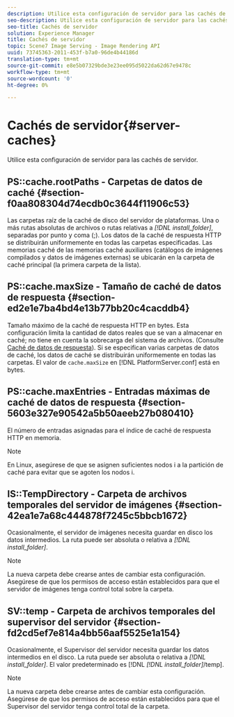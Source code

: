 ```yaml
---
description: Utilice esta configuración de servidor para las cachés de servidor.
seo-description: Utilice esta configuración de servidor para las cachés de servidor.
seo-title: Cachés de servidor
solution: Experience Manager
title: Cachés de servidor
topic: Scene7 Image Serving - Image Rendering API
uuid: 73745363-2011-453f-b7a0-96de4b44186d
translation-type: tm+mt
source-git-commit: e8e5b07329bde3e23ee095d5022da62d67e9478c
workflow-type: tm+mt
source-wordcount: '0'
ht-degree: 0%

---
```



# Cachés de servidor{#server-caches}

Utilice esta configuración de servidor para las cachés de servidor.

## PS::cache.rootPaths - Carpetas de datos de caché {#section-f0aa808304d74ecdb0c3644f11906c53}

Las carpetas raíz de la caché de disco del servidor de plataformas. Una o más rutas absolutas de archivos o rutas relativas a *[!DNL install_folder]*, separadas por punto y coma (;). Los datos de la caché de respuesta HTTP se distribuirán uniformemente en todas las carpetas especificadas. Las memorias caché de las memorias caché auxiliares (catálogos de imágenes compilados y datos de imágenes externas) se ubicarán en la carpeta de caché principal (la primera carpeta de la lista).

## PS::cache.maxSize - Tamaño de caché de datos de respuesta {#section-ed2e1e7ba4bd4e13b77bb20c4cacddb4}

Tamaño máximo de la caché de respuesta HTTP en bytes. Esta configuración limita la cantidad de datos reales que se van a almacenar en caché; no tiene en cuenta la sobrecarga del sistema de archivos. (Consulte [Caché de datos de respuesta](../../../../is-api/image-serving-api-ref/c-configuration-and-administration/c-data-caches/c-response-data-cache.md#concept-81ea996c242441f2a69f7e9d9b3a29ca)). Si se especifican varias carpetas de datos de caché, los datos de caché se distribuirán uniformemente en todas las carpetas. El valor de `cache.maxSize` en [!DNL PlatformServer.conf] está en bytes.

## PS::cache.maxEntries - Entradas máximas de caché de datos de respuesta {#section-5603e327e90542a5b50aeeb27b080410}

El número de entradas asignadas para el índice de caché de respuesta HTTP en memoria.

>[!NOTE]
>
>En Linux, asegúrese de que se asignen suficientes nodos i a la partición de caché para evitar que se agoten los nodos i.

## IS::TempDirectory - Carpeta de archivos temporales del servidor de imágenes {#section-42ea1e7a68c444878f7245c5bbcb1672}

Ocasionalmente, el servidor de imágenes necesita guardar en disco los datos intermedios. La ruta puede ser absoluta o relativa a *[!DNL install_folder]*.

>[!NOTE]
>
>La nueva carpeta debe crearse antes de cambiar esta configuración. Asegúrese de que los permisos de acceso están establecidos para que el servidor de imágenes tenga control total sobre la carpeta.

## SV::temp - Carpeta de archivos temporales del supervisor del servidor {#section-fd2cd5ef7e814a4bb56aaf5525e1a154}

Ocasionalmente, el Supervisor del servidor necesita guardar los datos intermedios en el disco. La ruta puede ser absoluta o relativa a *[!DNL install_folder]*. El valor predeterminado es [!DNL *[!DNL install_folder]*/temp].

>[!NOTE]
>
>La nueva carpeta debe crearse antes de cambiar esta configuración. Asegúrese de que los permisos de acceso están establecidos para que el Supervisor del servidor tenga control total de la carpeta.


